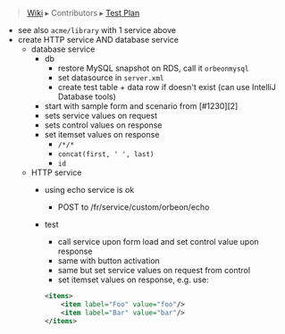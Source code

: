 > [Wiki](Home) ▸ Contributors ▸ [Test Plan](./Contributors-:-Test-Plan)

- see also `acme/library` with 1 service above
- create HTTP service AND database service
    - database service
        - db
            - restore MySQL snapshot on RDS, call it `orbeonmysql`
            - set datasource in `server.xml`
            - create test table + data row if doesn't exist (can use IntelliJ Database tools)
        - start with sample form and scenario from [#1230][2]
        - sets service values on request
        - sets control values on response
        - set itemset values on response 
            - `/*/*`
            - `concat(first, ' ', last)`
            - `id`
    - HTTP service
        - using echo service is ok
            - POST to /fr/service/custom/orbeon/echo
        - test
            - call service upon form load and set control value upon response
            - same with button activation
            - same but set service values on request from control
            - set itemset values on response, e.g. use:

            ```xml
            <items>
                <item label="Foo" value="foo"/>
                <item label="Bar" value="bar"/>
            </items>
            ```